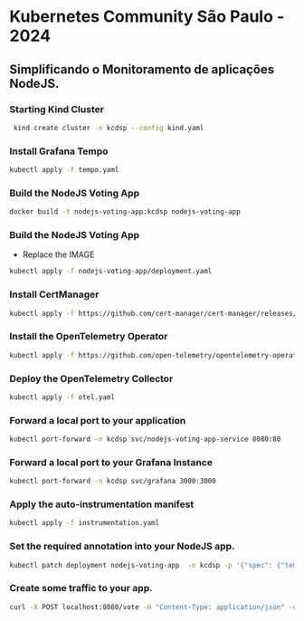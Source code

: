 # Kubernetes Community São Paulo - 2024
## Simplificando o Monitoramento de aplicações NodeJS.

### Starting Kind Cluster
```bash
 kind create cluster -n kcdsp --config kind.yaml
````

### Install Grafana Tempo
````bash
kubectl apply -f tempo.yaml
````

### Build the NodeJS Voting App
````bash
docker build -t nodejs-voting-app:kcdsp nodejs-voting-app
````

### Build the NodeJS Voting App
- Replace the IMAGE
````bash
kubectl apply -f nodejs-voting-app/deployment.yaml
````

### Install CertManager
````bash
kubectl apply -f https://github.com/cert-manager/cert-manager/releases/download/v1.14.2/cert-manager.yaml
````

### Install the OpenTelemetry Operator
````bash
kubectl apply -f https://github.com/open-telemetry/opentelemetry-operator/releases/latest/download/opentelemetry-operator.yaml
````

### Deploy the OpenTelemetry Collector
````bash
kubectl apply -f otel.yaml
````

### Forward a local port to your application
````bash
kubectl port-forward -n kcdsp svc/nodejs-voting-app-service 8080:80
````

### Forward a local port to your Grafana Instance
````bash
kubectl port-forward -n kcdsp svc/grafana 3000:3000
````

### Apply the auto-instrumentation manifest
````bash
kubectl apply -f instrumentation.yaml
````

### Set the required annotation into your NodeJS app.
````bash
kubectl patch deployment nodejs-voting-app  -n kcdsp -p '{"spec": {"template":{"metadata":{"annotations":{"instrumentation.opentelemetry.io/inject-nodejs":"true"}}}} }'
````

### Create some traffic to your app.
````bash
curl -X POST localhost:8080/vote -H "Content-Type: application/json" -d '{"candidate": "1"}'
````
